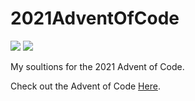 # 2021AdventOfCode
![](https://img.shields.io/badge/day%20📅-7-blue) ![](https://img.shields.io/badge/stars%20⭐-11-yellow)

My soultions for the 2021 Advent of Code.

Check out the Advent of Code <a href="https://Adventofcode.com">Here</a>.


